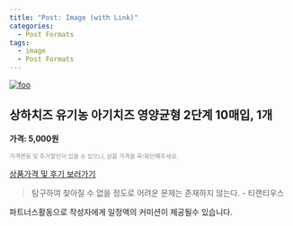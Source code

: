 ```yaml
---
title: "Post: Image (with Link)"
categories:
  - Post Formats
tags:
  - image
  - Post Formats
---
```


[![foo](https://live.staticflickr.com/8361/8400335147_5fabaa504c_o.jpg)](https://flic.kr/p/dNiUYB)
## 상하치즈 유기농 아기치즈 영양균형 2단계 10매입, 1개
 **가격: 5,000원**

<span style="color: #898c8f; font-family: Georgia,Times,serif; font-size: 0.75em;">가격변동 및 추가할인이 있을 수 있으니, 상품 가격을 꼭!확인해주세요.</span>

<div markdown="0"><a href="#" class="btn btn--success">상품가격 및 후기 보러가기</a></div>

> 탐구하여 찾아질 수 없을 정도로 어려운 문제는 존재하지 않는다. - 티랜티우스

파트너스활동으로 작성자에게 일정액의 커미션이 제공될수 있습니다.

